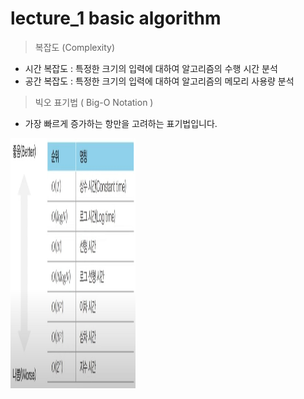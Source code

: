 # lecture_1 basic algorithm

> 복잡도 (Complexity)

* 시간 복잡도 : 특정한 크기의 입력에 대하여 알고리즘의 수행 시간 분석
* 공간 복잡도 : 특정한 크기의 입력에 대하여 알고리즘의 메모리 사용량 분석

> 빅오 표기법 ( Big-O Notation ) <br>

* 가장 빠르게 증가하는 항만을 고려하는 표기법입니다.

<img src="./img/bigo.jpg" width="200" height="400"/>
